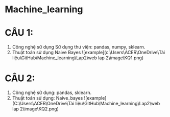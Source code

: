 # Machine_learning
# CÂU 1:
1. Công nghệ sử dụng Sử dụng thư viện: pandas, numpy, sklearn.
2. Thuật toán sử dụng Naive Bayes
![example](c:\Users\ACER\OneDrive\Tài liệu\GitHub\Machine_learning\Lap2\web lap 2\image\KQ1.png)
# CÂU 2:
1. Công nghệ sử dụng: pandas, sklearn.
2. Thuật toán sử dụng: Naive_bayes
![example](C:\Users\ACER\OneDrive\Tài liệu\GitHub\Machine_learning\Lap2\web lap 2\image\KQ2.png)
